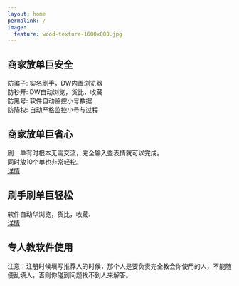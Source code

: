 ```yaml
---
layout: home
permalink: /
image:
  feature: wood-texture-1600x800.jpg
---
```


<div class="tiles">

<div class="tile">
  <h2 class="post-title">商家放单巨安全</h2>
  <p class="post-excerpt">
  	防骗子: 实名刷手，DW内置浏览器<br />
  	防秒开: DW自动浏览，货比，收藏<br />
  	防黑号: 软件自动监控小号数据<br />
  	防降权: 自动严格监控小号与过程<br />
  </p>
</div><!-- /.tile -->

<div class="tile">
  <h2 class="post-title">商家放单巨省心</h2>
  <p class="post-excerpt">刷一单有时根本无需交流，完全输入些表情就可以完成。<br />
同时放10个单也非常轻松。<br />
 <a href="http://bourbon.io">详情</a>
  </p>
</div><!-- /.tile -->

<div class="tile">
  <h2 class="post-title">刷手刷单巨轻松</h2>
  <p class="post-excerpt">软件自动华浏览，货比，收藏.<br />
<a href="http://bourbon.io">详情</a>
  </p>
</div><!-- /.tile -->

<div class="tile">
  <h2 class="post-title">专人教软件使用</h2>
  <p class="post-excerpt">注意：注册时候填写推荐人的时候，那个人是要负责完全教会你使用的人，不能随便乱填人，否则你碰到问题找不到人来解答。</p>
</div><!-- /.tile -->

</div><!-- /.tiles -->
